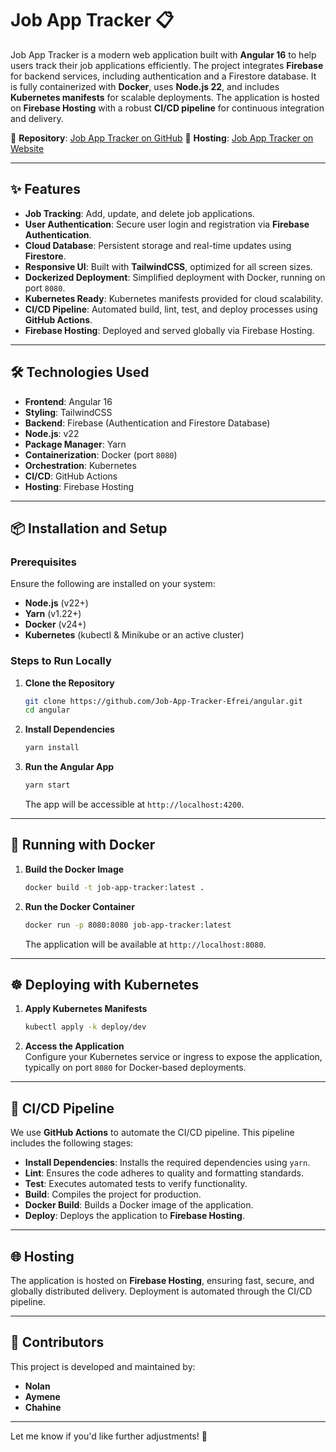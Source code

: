 # Job App Tracker 📋  

Job App Tracker is a modern web application built with **Angular 16** to help users track their job applications efficiently. The project integrates **Firebase** for backend services, including authentication and a Firestore database. It is fully containerized with **Docker**, uses **Node.js 22**, and includes **Kubernetes manifests** for scalable deployments. The application is hosted on **Firebase Hosting** with a robust **CI/CD pipeline** for continuous integration and delivery.  

📍 **Repository**: [Job App Tracker on GitHub](https://github.com/Job-App-Tracker-Efrei/angular) 
📍 **Hosting**: [Job App Tracker on Website](http://job-tracker-efrei.web.app)

---

## ✨ Features  

- **Job Tracking**: Add, update, and delete job applications.  
- **User Authentication**: Secure user login and registration via **Firebase Authentication**.  
- **Cloud Database**: Persistent storage and real-time updates using **Firestore**.  
- **Responsive UI**: Built with **TailwindCSS**, optimized for all screen sizes.  
- **Dockerized Deployment**: Simplified deployment with Docker, running on port `8080`.  
- **Kubernetes Ready**: Kubernetes manifests provided for cloud scalability.  
- **CI/CD Pipeline**: Automated build, lint, test, and deploy processes using **GitHub Actions**.  
- **Firebase Hosting**: Deployed and served globally via Firebase Hosting.  

---

## 🛠️ Technologies Used  

- **Frontend**: Angular 16  
- **Styling**: TailwindCSS  
- **Backend**: Firebase (Authentication and Firestore Database)  
- **Node.js**: v22  
- **Package Manager**: Yarn  
- **Containerization**: Docker (port `8080`)  
- **Orchestration**: Kubernetes  
- **CI/CD**: GitHub Actions  
- **Hosting**: Firebase Hosting  

---

## 📦 Installation and Setup  

### Prerequisites  

Ensure the following are installed on your system:  
- **Node.js** (v22+)  
- **Yarn** (v1.22+)  
- **Docker** (v24+)  
- **Kubernetes** (kubectl & Minikube or an active cluster)  

### Steps to Run Locally  

1. **Clone the Repository**  
   ```bash
   git clone https://github.com/Job-App-Tracker-Efrei/angular.git
   cd angular
   ```  

2. **Install Dependencies**  
   ```bash
   yarn install
   ```  

3. **Run the Angular App**  
   ```bash
   yarn start
   ```  
   The app will be accessible at `http://localhost:4200`.  

---

## 🐳 Running with Docker  

1. **Build the Docker Image**  
   ```bash
   docker build -t job-app-tracker:latest .
   ```  

2. **Run the Docker Container**  
   ```bash
   docker run -p 8080:8080 job-app-tracker:latest
   ```  
   The application will be available at `http://localhost:8080`.  

---

## ☸️ Deploying with Kubernetes  

1. **Apply Kubernetes Manifests**  
   ```bash
   kubectl apply -k deploy/dev
   ```  

2. **Access the Application**  
   Configure your Kubernetes service or ingress to expose the application, typically on port `8080` for Docker-based deployments.  

---

## 🚀 CI/CD Pipeline  

We use **GitHub Actions** to automate the CI/CD pipeline. This pipeline includes the following stages:  

- **Install Dependencies**: Installs the required dependencies using `yarn`.  
- **Lint**: Ensures the code adheres to quality and formatting standards.  
- **Test**: Executes automated tests to verify functionality.  
- **Build**: Compiles the project for production.  
- **Docker Build**: Builds a Docker image of the application.  
- **Deploy**: Deploys the application to **Firebase Hosting**.  

---

## 🌐 Hosting  

The application is hosted on **Firebase Hosting**, ensuring fast, secure, and globally distributed delivery. Deployment is automated through the CI/CD pipeline.  

---

## 🤝 Contributors  

This project is developed and maintained by:  
- **Nolan**  
- **Aymene**  
- **Chahine**  

---

Let me know if you'd like further adjustments! 🚀  